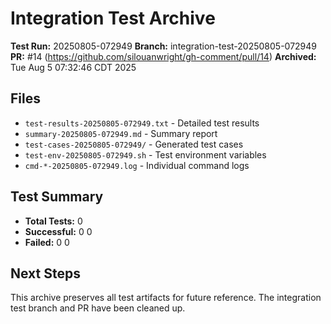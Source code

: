 # Integration Test Archive

**Test Run:** 20250805-072949
**Branch:** integration-test-20250805-072949
**PR:** #14 (https://github.com/silouanwright/gh-comment/pull/14)
**Archived:** Tue Aug  5 07:32:46 CDT 2025

## Files

- `test-results-20250805-072949.txt` - Detailed test results
- `summary-20250805-072949.md` - Summary report
- `test-cases-20250805-072949/` - Generated test cases
- `test-env-20250805-072949.sh` - Test environment variables
- `cmd-*-20250805-072949.log` - Individual command logs

## Test Summary

- **Total Tests:** 0
- **Successful:** 0
0
- **Failed:** 0
0

## Next Steps

This archive preserves all test artifacts for future reference. The integration test branch and PR have been cleaned up.
